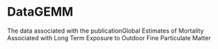 # DataGEMM
The data associated with the publicationGlobal Estimates of Mortality Associated with Long Term Exposure to Outdoor Fine Particulate Matter

